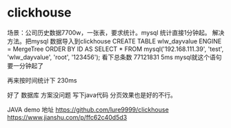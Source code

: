 # clickhouse

场景：公司历史数据7700w，一张表，要求统计。mysql 统计直接1分钟起。
解决方法。把mysql 数据导入到clickhouse
CREATE TABLE wlw_dayvalue ENGINE = MergeTree ORDER BY ID AS
SELECT * FROM mysql('192.168.111.39', 'test', 'wlw_dayvalue', 'root', '123456');
看下总条数 77121831  5ms mysql就这个语句要一分钟起了


再来按时间统计下 230ms 

好了 数据库 方案没问题 写下java代码 分页效果也是好的不行。



JAVA demo 地址 https://github.com/lure9999/clickhouse
https://www.jianshu.com/p/ffc62c40d5d3
